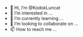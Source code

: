 - 👋 Hi, I’m @KodokLuncat
- 👀 I’m interested in ...
- 🌱 I’m currently learning ...
- 💞️ I’m looking to collaborate on ...
- 📫 How to reach me ...

<!---
KodokLuncat/KodokLuncat is a ✨ special ✨ repository because its `README.md` (this file) appears on your GitHub profile.
You can click the Preview link to take a look at your changes.
--->
